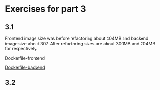 # Exercises for part 3

## 3.1

Frontend image size was before refactoring about 404MB and backend image size about 307. After refactoring sizes are about 300MB and 204MB for respectively.

[Dockerfile-frontend](https://github.com/MiguelSombrero/devopswithdocker/blob/master/3/part3_1/frontend.Dockerfile)

[Dockerfile-backend](https://github.com/MiguelSombrero/devopswithdocker/blob/master/part3/part3_1/backend.Dockerfile)

## 3.2


